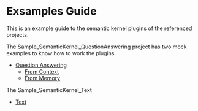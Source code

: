 # Exsamples Guide
This is an example guide to the semantic kernel plugins of the referenced projects.

The Sample_SemanticKernel_QuestionAnswering project has two mock examples to know how to work the plugins.
- [Question Answering](./Sample_SemanticKernel_QuestionAnswering/Program.cs)
    - [From Context](./Sample_SemanticKernel_QuestionAnswering/Example_QuestionAnsweringFromContext.cs)
    - [From Memory](./Sample_SemanticKernel_QuestionAnswering/Example_QuestionAnsweringFromMemory..cs)

The Sample_SemanticKernel_Text
- [Text](./Sample_SemanticKernel_Text/Program.cs)
